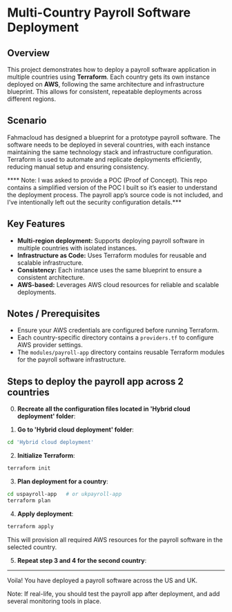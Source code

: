 # Multi-Country Payroll Software Deployment


## Overview

This project demonstrates how to deploy a payroll software application in multiple countries using **Terraform**. Each country gets its own instance deployed on **AWS**, following the same architecture and infrastructure blueprint. This allows for consistent, repeatable deployments across different regions.


## Scenario

Fahmacloud has designed a blueprint for a prototype payroll software. The software needs to be deployed in several countries, with each instance maintaining the same technology stack and infrastructure configuration. Terraform is used to automate and replicate deployments efficiently, reducing manual setup and ensuring consistency.

**** Note: I was asked to provide a POC (Proof of Concept). This repo contains a simplified version of the POC I built so it’s easier to understand the deployment process. The payroll app’s source code is not included, and I’ve intentionally left out the security configuration details.***


## Key Features

* **Multi-region deployment:** Supports deploying payroll software in multiple countries with isolated instances.
* **Infrastructure as Code:** Uses Terraform modules for reusable and scalable infrastructure.
* **Consistency:** Each instance uses the same blueprint to ensure a consistent architecture.
* **AWS-based:** Leverages AWS cloud resources for reliable and scalable deployments.


## Notes / Prerequisites

* Ensure your AWS credentials are configured before running Terraform.
* Each country-specific directory contains a `providers.tf` to configure AWS provider settings.
* The `modules/payroll-app` directory contains reusable Terraform modules for the payroll software infrastructure.


## Steps to deploy the payroll app across 2 countries

0. **Recreate all the configuration files located in 'Hybrid cloud deployment' folder**:
   
1. **Go to 'Hybrid cloud deployment' folder**:

```bash
cd 'Hybrid cloud deployment'
```

2. **Initialize Terraform**:

```bash
terraform init
```

3. **Plan deployment for a country**:

```bash
cd uspayroll-app   # or ukpayroll-app
terraform plan
```

4. **Apply deployment**:

```bash
terraform apply
```

This will provision all required AWS resources for the payroll software in the selected country.

5. **Repeat step 3 and 4 for the second country**:


---

Voila! You have deployed a payroll software across the US and UK. 

Note: If real-life, you should test the payroll app after deployment, and add several monitoring tools in place.  


